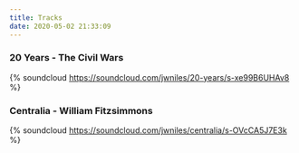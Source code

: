 ```yaml
---
title: Tracks
date: 2020-05-02 21:33:09
---
```


### 20 Years - The Civil Wars
{% soundcloud https://soundcloud.com/jwniles/20-years/s-xe99B6UHAv8 %}


### Centralia - William Fitzsimmons
{% soundcloud https://soundcloud.com/jwniles/centralia/s-OVcCA5J7E3k %}
